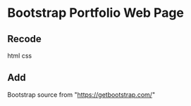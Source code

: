 # Bootstrap Portfolio Web Page
## Recode
html
css
## Add
Bootstrap source from "https://getbootstrap.com/"
